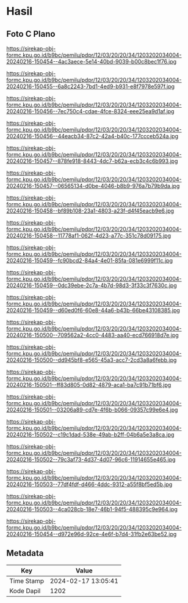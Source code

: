 # Hasil

## Foto C Plano

https://sirekap-obj-formc.kpu.go.id/b9bc/pemilu/pdpr/12/03/20/20/34/1203202034004-20240216-150454--4ac3aece-5e14-40bd-9039-b00c8bec1f76.jpg

https://sirekap-obj-formc.kpu.go.id/b9bc/pemilu/pdpr/12/03/20/20/34/1203202034004-20240216-150455--6a8c2243-7bd1-4ed9-b931-e8f7978e597f.jpg

https://sirekap-obj-formc.kpu.go.id/b9bc/pemilu/pdpr/12/03/20/20/34/1203202034004-20240216-150456--7ec750c4-cdae-4fce-8324-eee25ea9d1af.jpg

https://sirekap-obj-formc.kpu.go.id/b9bc/pemilu/pdpr/12/03/20/20/34/1203202034004-20240216-150456--44eacb34-87c2-42a4-b40c-177ccceb524a.jpg

https://sirekap-obj-formc.kpu.go.id/b9bc/pemilu/pdpr/12/03/20/20/34/1203202034004-20240216-150457--878fe918-8443-4dc7-b62a-ecb3c4c6b993.jpg

https://sirekap-obj-formc.kpu.go.id/b9bc/pemilu/pdpr/12/03/20/20/34/1203202034004-20240216-150457--06565134-d0be-4046-b8b9-976a7b79b9da.jpg

https://sirekap-obj-formc.kpu.go.id/b9bc/pemilu/pdpr/12/03/20/20/34/1203202034004-20240216-150458--bf89b108-23a1-4803-a23f-d4f45eacb9e6.jpg

https://sirekap-obj-formc.kpu.go.id/b9bc/pemilu/pdpr/12/03/20/20/34/1203202034004-20240216-150458--11778af1-062f-4d23-a77c-351c78d09175.jpg

https://sirekap-obj-formc.kpu.go.id/b9bc/pemilu/pdpr/12/03/20/20/34/1203202034004-20240216-150459--fc90bcd2-84a4-4e01-85fa-081e6999f11c.jpg

https://sirekap-obj-formc.kpu.go.id/b9bc/pemilu/pdpr/12/03/20/20/34/1203202034004-20240216-150459--0dc39ebe-2c7a-4b7d-98d3-3f33c3f7630c.jpg

https://sirekap-obj-formc.kpu.go.id/b9bc/pemilu/pdpr/12/03/20/20/34/1203202034004-20240216-150459--d60ed0f6-60e8-44a6-b43b-66be43108385.jpg

https://sirekap-obj-formc.kpu.go.id/b9bc/pemilu/pdpr/12/03/20/20/34/1203202034004-20240216-150500--709562a2-4cc0-4483-aa40-ecd766918d7e.jpg

https://sirekap-obj-formc.kpu.go.id/b9bc/pemilu/pdpr/12/03/20/20/34/1203202034004-20240216-150500--dd945bf8-e565-45a3-acc7-2cd3a8a6febb.jpg

https://sirekap-obj-formc.kpu.go.id/b9bc/pemilu/pdpr/12/03/20/20/34/1203202034004-20240216-150501--ff83d805-0d82-4879-aca1-ba7c91b71bf6.jpg

https://sirekap-obj-formc.kpu.go.id/b9bc/pemilu/pdpr/12/03/20/20/34/1203202034004-20240216-150501--03206a89-cd7e-4f6b-b066-09357c99e6e4.jpg

https://sirekap-obj-formc.kpu.go.id/b9bc/pemilu/pdpr/12/03/20/20/34/1203202034004-20240216-150502--c19c1dad-538e-49ab-b2ff-04b6a5e3a8ca.jpg

https://sirekap-obj-formc.kpu.go.id/b9bc/pemilu/pdpr/12/03/20/20/34/1203202034004-20240216-150502--79c3af73-4d37-4d07-96c6-11914655e465.jpg

https://sirekap-obj-formc.kpu.go.id/b9bc/pemilu/pdpr/12/03/20/20/34/1203202034004-20240216-150503--77df4fdf-d466-4ddc-9312-a55f8bf5ed5b.jpg

https://sirekap-obj-formc.kpu.go.id/b9bc/pemilu/pdpr/12/03/20/20/34/1203202034004-20240216-150503--4ca028cb-18e7-46b1-94f5-488395c9e964.jpg

https://sirekap-obj-formc.kpu.go.id/b9bc/pemilu/pdpr/12/03/20/20/34/1203202034004-20240216-150454--d972e96d-92ce-4e6f-b7d4-31fb2e63be52.jpg


## Metadata

| Key        | Value               |
| ---------- | ------------------- |
| Time Stamp | 2024-02-17 13:05:41 |
| Kode Dapil | 1202                |



